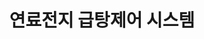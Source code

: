 ---
caption: #what displays in the portfolio grid:
  title: 연료전지 급탕제어 시스템
  subtitle: ""
  thumbnail: assets/img/portfolio/02-thumbnail.png
  
#what displays when the item is clicked:
title: 연료전지 급탕제어 시스템
subtitle: ""
image: assets/img/portfolio/02-thumbnail.png #main image, can be a link or a file in assets/img/portfolio
alt: 02-thumbnail

---